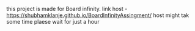 this project is made for Board infinity.
link host - https://shubhamklanje.github.io/BoardInfinityAssingment/
host might tak some time plaese wait for just a hour
